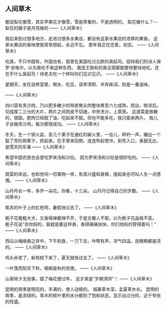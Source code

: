## 人间草木



都说梨花像雪，其实苹果花才像雪，雪是厚重的，不是透明的。
梨花像什么？--梨花的瓣子是月亮做的
——《人间草木》



我后来到过很多地方，走进过很多水果店，都没有这家水果店的浓厚的果香。
这家水果店的香味使我常常想起，永远不忘。
那年我正在恋爱，初恋。
——《人间草木》



吃臭，不只中国有，外国也有，我曾在美国吃过北欧的臭起司。招待我们的诗人保罗·安格尔，以为我吃不来这种东西。
我连王致和的臭豆腐都能整快整块地吃，还在乎什么臭起司！待老夫吃一个样叫你们见识见识。
——《人间草木》



星期天，坐在自修室里，喝水、吃豆，读李清照、辛弃疾词，别是一番滋味。

——《人间草木》



四川菜有夹沙肉，乃以肥多嫩少的带皮臀尖肉整块煮至六七成熟，捞出，晾凉后，切成厚二三分的大片，两片之间肉皮不切通，中夹洗沙，上蒸笼。
这道菜是放糖的，很甜。肥肉已经脱了油，吃起来不腻。但也不能多吃，我只能来两片。
我儿子会做夹沙肉，每次都很成功。
——《人间草木》



冬天，生一个铜火盆，丢几个栗子在通红的碳火里，一会儿，砰的一声，蹦出一个裂了壳的熟栗子，抓起来，在手里来回倒，连连吹起使冷，剥壳入口，香甜无比，是雪天的乐事
——《人间草木》



希望中国农民也会爱吃罗宋汤和沙拉。
因为罗宋汤和沙拉是很好吃的。
——《人间草木》



蔬菜的命运，也和世间一切事物一样，有其兴盛和衰微，提起来也可叫人生一点感慨。
——《人间草木》



山丹丹长一年，多开一朵花。你看，十三朵。
山丹丹记得自己的岁数。
——《人间草木》



紫苏的叶子上的红色呵，暑假快过去了。
——《人间草木》



栀子花粗粗大大，又香得掸都掸不开，于是文雅人不取，以为栀子花品格不高。
栀子花说“去你妈的，我就是要这样香，香得痛痛快快，你们他妈的管得着吗！”
——《人间草木》



西瓜以绳络悬之井中，下午剖食，一刀下去，咔嚓有声，凉气四溢，连眼睛都是凉的。
——《人间草木》



鸡头米老了，新核桃下来了，夏天就快过去了。
——《人间草木》



一叶落而知天下秋，梧桐是秋的信使。
——《人间草木》



山家除夕无他事，插了梅花便过年，
这才真是“岁朝清供”！
——《人间草木》



昆明的雨季是明亮的，丰满的，使人动情的。
城春草木深，孟夏草木长。
昆明的雨季，是浓绿的。草木的枝叶里的水分都到了饱和状态，显示出过分的、近于夸张的旺盛。